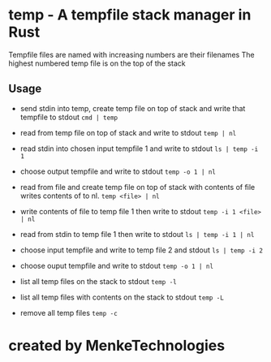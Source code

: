 # temp - A tempfile stack manager in Rust

Tempfile files are named with increasing numbers are their filenames The highest numbered temp file is on the top of the
stack

## Usage

- send stdin into temp, create temp file on top of stack and write that tempfile to stdout
  ```cmd | temp```

- read from temp file on top of stack and write to stdout
  ```temp | nl```

- read stdin into chosen input tempfile 1 and write to stdout
  ```ls | temp -i 1```

- choose output tempfile and write to stdout
  ```temp -o 1 | nl```

- read from file and create temp file on top of stack with contents of file writes contents of <file> to nl.
  ```temp <file> | nl```

- write contents of file to temp file 1 then write to stdout 
  ```temp -i 1 <file> | nl```

- read from stdin to temp file 1 then write to stdout
  ```ls | temp -i 1 | nl```

- choose input tempfile and write to temp file 2 and stdout
  ```ls | temp -i 2```

- choose ouput tempfile and write to stdout
  ```temp -o 1 | nl```

- list all temp files on the stack to stdout
  ```temp -l```

- list all temp files with contents on the stack to stdout
  ```temp -L```

- remove all temp files
  ```temp -c```
 
# created by MenkeTechnologies
